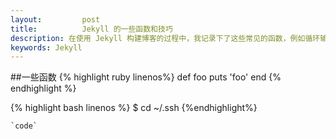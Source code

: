 ```yaml
---
layout:         post
title:          Jekyll 的一些函数和技巧
description: 在使用 Jekyll 构建博客的过程中，我记录下了这些常见的函数，例如循环输出文章，输出分页等
keywords: Jekyll
---
```

##一些函数
{% highlight ruby linenos%}
def foo
  puts 'foo'
end
{% endhighlight %}

{% highlight bash linenos %}
$ cd ~/.ssh
{%endhighlight%}

	`code`